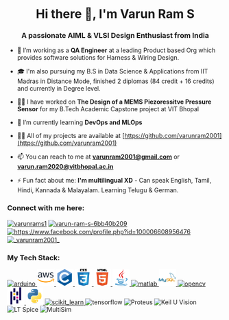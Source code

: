 <h1 align="center">Hi there 👋, I'm Varun Ram S </h1> 
<h3 align="center">A passionate AIML & VLSI Design Enthusiast from India  </h3>

- 🔭 I’m working as a **QA Engineer** at a leading Product based Org which provides software solutions for Harness &  Wiring Design.

- 🎓 I'm also pursuing my B.S in Data Science & Applications from IIT Madras in Distance Mode, finished 2 diplomas (84 credit + 16 credits) and currently in Degree level.

- 🧑‍🔬 I have worked on **The Design of a MEMS Piezoressitve Pressure Sensor** for my B.Tech Academic Capstone project at VIT Bhopal 

- 🌱 I’m currently  learning **DevOps and MLOps**

- 👨‍💻 All of my projects are available at [https://github.com/varunram2001](https://github.com/varunram2001)

- 📫 You can reach to me at **varunram2001@gmail.com** or **varun.ram2020@vitbhopal.ac.in**

- ⚡ Fun fact about me: **I'm multilingual XD** - Can speak English, Tamil, Hindi, Kannada & Malayalam. Learning Telugu & German.  

<h3 align="left">Connect with me here:</h3>
<p align="left">
<a href="https://twitter.com/varunrams1" target="blank"><img align="center" src="https://raw.githubusercontent.com/rahuldkjain/github-profile-readme-generator/master/src/images/icons/Social/twitter.svg" alt="varunrams1" height="30" width="40" /></a>
<a href="https://linkedin.com/in/varun-ram-s-6bb40b209" target="blank"><img align="center" src="https://raw.githubusercontent.com/rahuldkjain/github-profile-readme-generator/master/src/images/icons/Social/linked-in-alt.svg" alt="varun-ram-s-6bb40b209" height="30" width="40" /></a>
<a href="https://fb.com/https://www.facebook.com/profile.php?id=100006608956476" target="blank"><img align="center" src="https://raw.githubusercontent.com/rahuldkjain/github-profile-readme-generator/master/src/images/icons/Social/facebook.svg" alt="https://www.facebook.com/profile.php?id=100006608956476" height="30" width="40" /></a>
<a href="https://instagram.com/_varunram2001_" target="blank"><img align="center" src="https://raw.githubusercontent.com/rahuldkjain/github-profile-readme-generator/master/src/images/icons/Social/instagram.svg" alt="_varunram2001_" height="30" width="40" /></a>
</p>

<h3 align="left">My Tech Stack:</h3>
<p align="left"> <a href="https://www.arduino.cc/" target="_blank" rel="noreferrer"> <img src="https://cdn.worldvectorlogo.com/logos/arduino-1.svg" alt="arduino" width="40" height="40"/> </a> <a href="https://aws.amazon.com" target="_blank" rel="noreferrer"> <img src="https://raw.githubusercontent.com/devicons/devicon/master/icons/amazonwebservices/amazonwebservices-original-wordmark.svg" alt="aws" width="40" height="40"/> </a> <a href="https://www.cprogramming.com/" target="_blank" rel="noreferrer"> <img src="https://raw.githubusercontent.com/devicons/devicon/master/icons/c/c-original.svg" alt="c" width="40" height="40"/> </a> <a href="https://www.w3schools.com/css/" target="_blank" rel="noreferrer"> <img src="https://raw.githubusercontent.com/devicons/devicon/master/icons/css3/css3-original-wordmark.svg" alt="css3" width="40" height="40"/> </a> <a href="https://www.w3.org/html/" target="_blank" rel="noreferrer"> <img src="https://raw.githubusercontent.com/devicons/devicon/master/icons/html5/html5-original-wordmark.svg" alt="html5" width="40" height="40"/> </a> <a href="https://www.java.com" target="_blank" rel="noreferrer"> <img src="https://raw.githubusercontent.com/devicons/devicon/master/icons/java/java-original.svg" alt="java" width="40" height="40"/> </a> <a href="https://www.mathworks.com/" target="_blank" rel="noreferrer"> <img src="https://upload.wikimedia.org/wikipedia/commons/2/21/Matlab_Logo.png" alt="matlab" width="40" height="40"/> </a> <a href="https://www.mysql.com/" target="_blank" rel="noreferrer"> <img src="https://raw.githubusercontent.com/devicons/devicon/master/icons/mysql/mysql-original-wordmark.svg" alt="mysql" width="40" height="40"/> </a> <a href="https://opencv.org/" target="_blank" rel="noreferrer"> <img src="https://www.vectorlogo.zone/logos/opencv/opencv-icon.svg" alt="opencv" width="40" height="40"/> </a> <a href="https://pandas.pydata.org/" target="_blank" rel="noreferrer"> <img src="https://raw.githubusercontent.com/devicons/devicon/2ae2a900d2f041da66e950e4d48052658d850630/icons/pandas/pandas-original.svg" alt="pandas" width="40" height="40"/> </a> <a href="https://www.python.org" target="_blank" rel="noreferrer"> <img src="https://raw.githubusercontent.com/devicons/devicon/master/icons/python/python-original.svg" alt="python" width="40" height="40"/> </a> <a href="https://scikit-learn.org/" target="_blank" rel="noreferrer"> <img src="https://upload.wikimedia.org/wikipedia/commons/0/05/Scikit_learn_logo_small.svg" alt="scikit_learn" width="40" height="40"/> </a> <a href="https://www.tensorflow.org" target="_blank" rel="noreferrer"> </a> <img src="https://www.vectorlogo.zone/logos/tensorflow/tensorflow-icon.svg" alt="tensorflow" width="40" height="40"/>  <img src="https://pbs.twimg.com/media/FOC1MVxX0AMKgSx.png" alt="Proteus" width="40" height="40"/> <img src="https://download.logo.wine/logo/Keil_(company)/Keil_(company)-Logo.wine.png" alt="Keil U Vision" width="40" height="40"/>
<img src="https://djtnrpkvps28m.cloudfront.net/uploads/2020/11/LTSpice-logo.jpg" alt="LT Spice" width="40" height="40"/>
<img src="https://images.g2crowd.com/uploads/product/image/social_landscape/social_landscape_ab1576bbe6d84ab0b4b9bc31bc064f41/ni-multisim.png" alt="MultiSim" width="45" height="40"/></p>

<p> </p>
